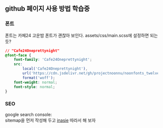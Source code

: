 ## github 페이지 사용 방법 학습중



### 폰트
폰트는 카페24 고운밤 폰트가 괜찮아 보인다.
assets/css/main.scss에 설정하면 되는 듯?


```css
// "Cafe24Oneprettynight"
@font-face {
    font-family: 'Cafe24Oneprettynight';
    src: 
        local('Cafe24Oneprettynight'),
        url('https://cdn.jsdelivr.net/gh/projectnoonnu/noonfonts_twelve@1.1/Cafe24Oneprettynight.woff') 
        format('woff');
    font-weight: normal;
    font-style: normal;
}
```

### SEO
google search console:  
sitemap을 먼저 작성해 두고 [inasie][1] 따라서 해 보자  

[1]:https://inasie.github.io/it%EC%9D%BC%EB%B0%98/3/